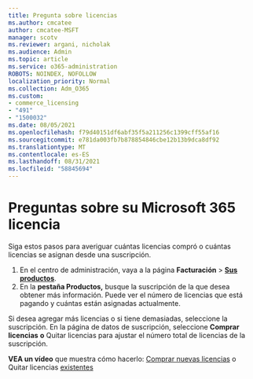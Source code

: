 ```yaml
---
title: Pregunta sobre licencias
ms.author: cmcatee
author: cmcatee-MSFT
manager: scotv
ms.reviewer: argani, nicholak
ms.audience: Admin
ms.topic: article
ms.service: o365-administration
ROBOTS: NOINDEX, NOFOLLOW
localization_priority: Normal
ms.collection: Adm_O365
ms.custom:
- commerce_licensing
- "491"
- "1500032"
ms.date: 08/05/2021
ms.openlocfilehash: f79d40151df6abf35f5a211256c1399cff55af16
ms.sourcegitcommit: e781da003fb7b878854846cbe12b13b9dca8df92
ms.translationtype: MT
ms.contentlocale: es-ES
ms.lasthandoff: 08/31/2021
ms.locfileid: "58845694"
---
```

# <a name="questions-about-your-microsoft-365-license"></a>Preguntas sobre su Microsoft 365 licencia

Siga estos pasos para averiguar cuántas licencias compró o cuántas licencias se asignan desde una suscripción.
  
1. En el centro de administración, vaya a la página **Facturación** \> **[Sus productos](https://go.microsoft.com/fwlink/p/?linkid=842054)**.
2. En la **pestaña Productos,** busque la suscripción de la que desea obtener más información. Puede ver el número de licencias que está pagando y cuántas están asignadas actualmente.

Si desea agregar más licencias o si tiene demasiadas, seleccione la suscripción. En la página de datos de suscripción, seleccione **Comprar licencias** **o** Quitar licencias para ajustar el número total de licencias de la suscripción.

**VEA un vídeo** que muestra cómo hacerlo: [Comprar nuevas licencias](https://go.microsoft.com/fwlink/p/?linkid=2154857) o Quitar licencias [existentes](https://go.microsoft.com/fwlink/p/?linkid=2154938)